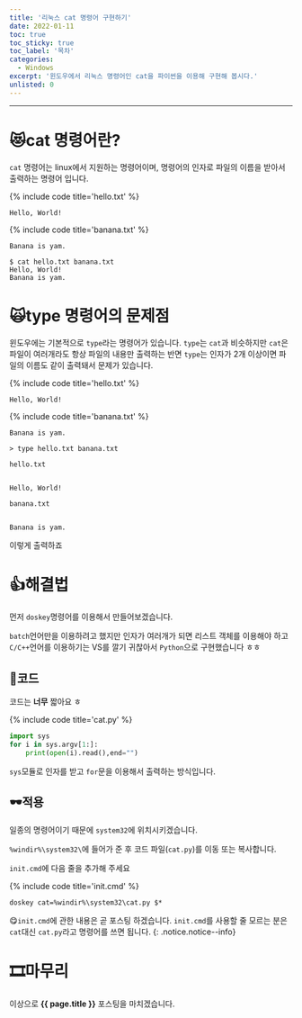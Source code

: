 ```yaml
---
title: '리눅스 cat 명령어 구현하기'
date: 2022-01-11
toc: true
toc_sticky: true
toc_label: '목차'
categories:
  - Windows
excerpt: '윈도우에서 리눅스 명령어인 cat을 파이썬을 이용해 구현해 봅시다.'
unlisted: 0
---
```

***

# 😻cat 명령어란?

`cat` 명령어는 linux에서 지원하는 명령어이며, 명령어의 인자로 파일의 이름을 받아서 출력하는 명령어 입니다.

{% include code title='hello.txt' %}
```text
Hello, World!
```

{% include code title='banana.txt' %}
```text
Banana is yam.
```

```
$ cat hello.txt banana.txt
Hello, World!
Banana is yam.
```

# 🙀type 명령어의 문제점

윈도우에는 기본적으로 `type`라는 명령어가 있습니다.
`type`는 `cat`과 비슷하지만 `cat`은 파일이 여러개라도 항상 파일의 내용만 출력하는 반면 `type`는 인자가 2개 이상이면 파일의 이름도 같이 출력돼서 문제가 있습니다.

{% include code title='hello.txt' %}
```text
Hello, World!
```

{% include code title='banana.txt' %}
```text
Banana is yam.
```

```
> type hello.txt banana.txt

hello.txt


Hello, World!

banana.txt


Banana is yam.

```

이렇게 출력하죠

# 👍해결법

먼저 `doskey`명령어를 이용해서 만들어보겠습니다.

`batch`언어만을 이용하려고 했지만 인자가 여러개가 되면 리스트 객체를 이용해야 하고 `C/C++`언어를 이용하기는 VS를 깔기 귀찮아서 `Python`으로 구현했습니다 ㅎㅎ

## 🔎코드

코드는 **너무** 짧아요 ㅎ

{% include code title='cat.py' %}
```python
import sys
for i in sys.argv[1:]:
    print(open(i).read(),end="")

```

`sys`모듈로 인자를 받고 `for`문을 이용해서 출력하는 방식입니다.

## 🕶적용

일종의 명령어이기 때문에 `system32`에 위치시키겠습니다.

`%windir%\system32\`에 들어가 준 후 코드 파일(`cat.py`)를 이동 또는 복사합니다.

`init.cmd`에 다음 줄을 추가해 주세요

{% include code title='init.cmd' %}
```batch
doskey cat=%windir%\system32\cat.py $*
```

😋`init.cmd`에 관한 내용은 곧 포스팅 하겠습니다.
`init.cmd`를 사용할 줄 모르는 분은 `cat`대신 `cat.py`라고 명령어를 쓰면 됩니다.
{: .notice.notice--info}

# 🎞마무리

이상으로 **{{ page.title }}** 포스팅을 마치겠습니다.
